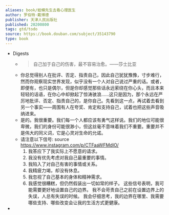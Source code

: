 ```yaml
---
aliases: book/蛤蟆先生去看心理医生
author: 罗伯特·戴博德
publisher: 天津人民出版社
published: 20200800
tags: gtd/todo
source: https://book.douban.com/subject/35143790
type: book
---
```


- Digests
  - > 自己加于自己的伤害，最不容易治愈。——莎士比亚
  - 你总觉得别人在批评、否定、指责自己，因此自己犹犹豫豫，寸步难行，然而你观察现实世界发现，似乎没有一个人对自己说过严重的话。或者，即便有，也只是偶尔，但是你却感觉那些话永远萦绕在你心头，而且本来轻轻的话语，在你心中却掀起了惊涛骇浪……这只是因为，那个永远在严厉地批评、否定、指责自己的，是你自己。先看到这一点，再试着去看到另一个事实——周围有人在夸奖、肯定和支持自己，试着也把这些声音吸纳进来。
  - 是的。我很重要。我们每一个人都应该有勇气这样说。我们的地位可能很卑微，我们的身份可能很渺小，但这丝毫不意味着我们不重要。重要并不是伟大的同义词，它是心灵对生命的允诺。
  - 请注意以下信号: source https://www.instagram.com/p/CTFaaWFMdIO/
      1. 我答应下了我实际上不愿意的请求。
      2. 我没有优先考虑对我自己最重要的事情。
      3. 我陷入了对自己有害的事情或关系。
      4. 我精疲力竭，却没有休息。
      5. 我忽视了自己基本的身体和精神需求。
      6. 我感觉很糟糕，但仍然假装出一切如常的样子。
     这些信号表明，我可能需要更好地设置自己的边界。
     我不会苛责自己之前在设置边界上的失误，人总有失误的时候。
     我会仔细思考，我的边界在哪里、我需要哪些支持、哪些改变会让我的生活方式更健康。
-
